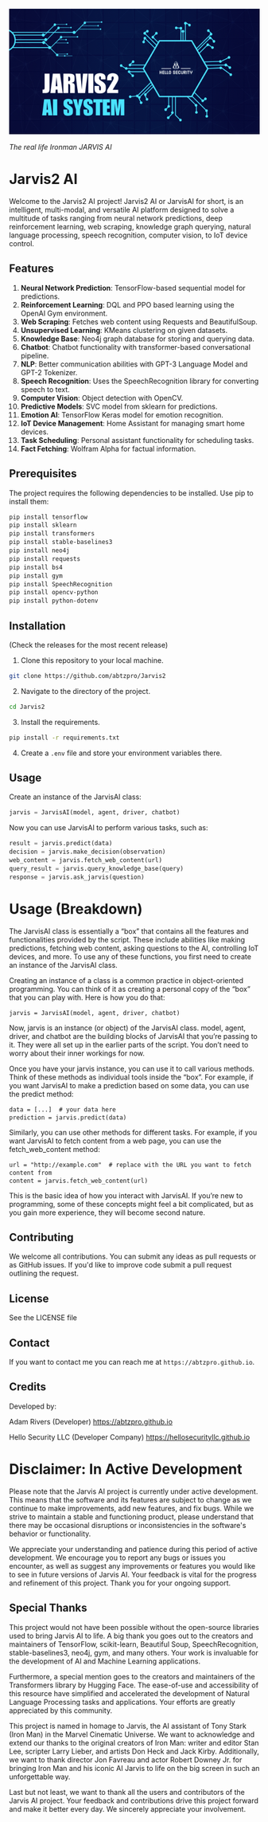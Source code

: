 ![Jarvis2 AI Logo](https://github.com/abtzpro/Jarvis2/blob/main/D2468FAD-437B-4A23-B0C3-DA1BF67B27A5.png)

*The real life Ironman JARVIS AI*

# Jarvis2 AI

Welcome to the Jarvis2 AI project! Jarvis2 AI or JarvisAI for short, is an intelligent, multi-modal, and versatile AI platform designed to solve a multitude of tasks ranging from neural network predictions, deep reinforcement learning, web scraping, knowledge graph querying, natural language processing, speech recognition, computer vision, to IoT device control.

## Features

1. **Neural Network Prediction**: TensorFlow-based sequential model for predictions.
2. **Reinforcement Learning**: DQL and PPO based learning using the OpenAI Gym environment.
3. **Web Scraping**: Fetches web content using Requests and BeautifulSoup.
4. **Unsupervised Learning**: KMeans clustering on given datasets.
5. **Knowledge Base**: Neo4j graph database for storing and querying data.
6. **Chatbot**: Chatbot functionality with transformer-based conversational pipeline.
7. **NLP**: Better communication abilities with GPT-3 Language Model and GPT-2 Tokenizer.
8. **Speech Recognition**: Uses the SpeechRecognition library for converting speech to text.
9. **Computer Vision**: Object detection with OpenCV.
10. **Predictive Models**: SVC model from sklearn for predictions.
11. **Emotion AI**: TensorFlow Keras model for emotion recognition.
12. **IoT Device Management**: Home Assistant for managing smart home devices.
13. **Task Scheduling**: Personal assistant functionality for scheduling tasks.
14. **Fact Fetching**: Wolfram Alpha for factual information.

## Prerequisites

The project requires the following dependencies to be installed. Use pip to install them:

```bash
pip install tensorflow
pip install sklearn
pip install transformers
pip install stable-baselines3
pip install neo4j
pip install requests
pip install bs4
pip install gym
pip install SpeechRecognition
pip install opencv-python
pip install python-dotenv
```

## Installation

(Check the releases for the most recent release) 

1. Clone this repository to your local machine.

```bash
git clone https://github.com/abtzpro/Jarvis2
```

2. Navigate to the directory of the project.

```bash
cd Jarvis2
```

3. Install the requirements.

```bash
pip install -r requirements.txt
```

4. Create a `.env` file and store your environment variables there. 

## Usage

Create an instance of the JarvisAI class:

```python
jarvis = JarvisAI(model, agent, driver, chatbot)
```

Now you can use JarvisAI to perform various tasks, such as:

```python
result = jarvis.predict(data)
decision = jarvis.make_decision(observation)
web_content = jarvis.fetch_web_content(url)
query_result = jarvis.query_knowledge_base(query)
response = jarvis.ask_jarvis(question)
```
# Usage (Breakdown) 

The JarvisAI class is essentially a “box” that contains all the features and functionalities provided by the script. These include abilities like making predictions, fetching web content, asking questions to the AI, controlling IoT devices, and more. To use any of these functions, you first need to create an instance of the JarvisAI class.

Creating an instance of a class is a common practice in object-oriented programming. You can think of it as creating a personal copy of the “box” that you can play with. Here is how you do that:
```
jarvis = JarvisAI(model, agent, driver, chatbot)
```
Now, jarvis is an instance (or object) of the JarvisAI class. model, agent, driver, and chatbot are the building blocks of JarvisAI that you’re passing to it. They were all set up in the earlier parts of the script. You don’t need to worry about their inner workings for now.

Once you have your jarvis instance, you can use it to call various methods. Think of these methods as individual tools inside the “box”. For example, if you want JarvisAI to make a prediction based on some data, you can use the predict method:
```
data = [...]  # your data here
prediction = jarvis.predict(data)
```
Similarly, you can use other methods for different tasks. For example, if you want JarvisAI to fetch content from a web page, you can use the fetch_web_content method:
```
url = "http://example.com"  # replace with the URL you want to fetch content from
content = jarvis.fetch_web_content(url)
```
This is the basic idea of how you interact with JarvisAI. If you’re new to programming, some of these concepts might feel a bit complicated, but as you gain more experience, they will become second nature.


## Contributing

We welcome all contributions. You can submit any ideas as pull requests or as GitHub issues. If you'd like to improve code submit a pull request outlining the request.

## License

See the LICENSE file

## Contact

If you want to contact me you can reach me at `https://abtzpro.github.io`.

## Credits

Developed by:

Adam Rivers
(Developer)
https://abtzpro.github.io

Hello Security LLC
(Developer Company)
https://hellosecurityllc.github.io

# Disclaimer: In Active Development

Please note that the Jarvis AI project is currently under active development. This means that the software and its features are subject to change as we continue to make improvements, add new features, and fix bugs. While we strive to maintain a stable and functioning product, please understand that there may be occasional disruptions or inconsistencies in the software's behavior or functionality. 

We appreciate your understanding and patience during this period of active development. We encourage you to report any bugs or issues you encounter, as well as suggest any improvements or features you would like to see in future versions of Jarvis AI. Your feedback is vital for the progress and refinement of this project. Thank you for your ongoing support.

## Special Thanks

This project would not have been possible without the open-source libraries used to bring Jarvis AI to life. A big thank you goes out to the creators and maintainers of TensorFlow, scikit-learn, Beautiful Soup, SpeechRecognition, stable-baselines3, neo4j, gym, and many others. Your work is invaluable for the development of AI and Machine Learning applications. 

Furthermore, a special mention goes to the creators and maintainers of the Transformers library by Hugging Face. The ease-of-use and accessibility of this resource have simplified and accelerated the development of Natural Language Processing tasks and applications. Your efforts are greatly appreciated by this community.

This project is named in homage to Jarvis, the AI assistant of Tony Stark (Iron Man) in the Marvel Cinematic Universe. We want to acknowledge and extend our thanks to the original creators of Iron Man: writer and editor Stan Lee, scripter Larry Lieber, and artists Don Heck and Jack Kirby. Additionally, we want to thank director Jon Favreau and actor Robert Downey Jr. for bringing Iron Man and his iconic AI Jarvis to life on the big screen in such an unforgettable way.

Last but not least, we want to thank all the users and contributors of the Jarvis AI project. Your feedback and contributions drive this project forward and make it better every day. We sincerely appreciate your involvement.
